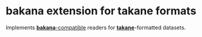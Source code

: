 # bakana extension for takane formats

Implements [**bakana**-compatible](https://github.com/kanaverse/bakana) readers for [**takane**](https://github.com/ArtifactDB/takane)-formatted datasets.
